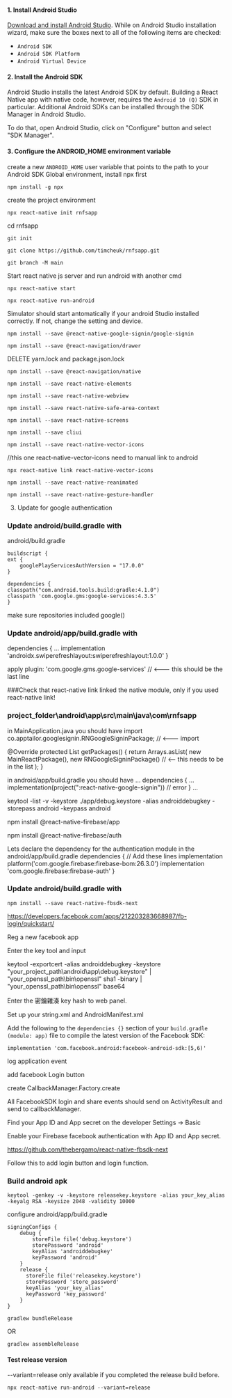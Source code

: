 #### 1. Install Android Studio

[Download and install Android Studio](https://developer.android.com/studio/index.html). While on Android Studio installation wizard, make sure the boxes next to all of the following items are checked:

- `Android SDK`
- `Android SDK Platform`
- `Android Virtual Device`



#### 2. Install the Android SDK

Android Studio installs the latest Android SDK by default. Building a React Native app with native code, however, requires the `Android 10 (Q)` SDK in particular. Additional Android SDKs can be installed through the SDK Manager in Android Studio.

To do that, open Android Studio, click on "Configure" button and select "SDK Manager".



#### 3. Configure the ANDROID_HOME environment variable

create a new `ANDROID_HOME` user variable that points to the path to your Android SDK
Global environment, install npx first

`npm install -g npx`

create the project environment

`npx react-native init rnfsapp`

cd rnfsapp

`git init`

`git clone https://github.com/timcheuk/rnfsapp.git`

`git branch -M main`

Start react native js server and run android with another cmd

`npx react-native start`

`npx react-native run-android`

Simulator should start antomatically if your android Studio installed correctly. If not, change the setting and device.

`npm install --save @react-native-google-signin/google-signin`

`npm install --save @react-navigation/drawer`

DELETE yarn.lock and package.json.lock

`npm install --save @react-navigation/native`

`npm install --save react-native-elements`

`npm install --save react-native-webview`

`npm install --save react-native-safe-area-context`

`npm install --save react-native-screens`

`npm install --save cliui`

`npm install --save react-native-vector-icons`

//this one react-native-vector-icons need to manual link to android

`npx react-native link react-native-vector-icons`

`npm install --save react-native-reanimated`

`npm install --save react-native-gesture-handler`

3. Update for google authentication

### Update android/build.gradle with

android/build.gradle

	buildscript {
	ext {
	    googlePlayServicesAuthVersion = "17.0.0"
	}
	
	dependencies {
	classpath("com.android.tools.build:gradle:4.1.0")
	classpath 'com.google.gms:google-services:4.3.5'
	}

make sure repositories included google()

### Update android/app/build.gradle with
dependencies {
...
implementation 'androidx.swiperefreshlayout:swiperefreshlayout:1.0.0'
}

apply plugin: 'com.google.gms.google-services' // <--- this should be the last line

###Check that react-native link linked the native module, only if you used react-native link!

### project_folder\android\app\src\main\java\com\rnfsapp
in MainApplication.java you should have
import co.apptailor.googlesignin.RNGoogleSigninPackage;  // <--- import

@Override
    protected List<ReactPackage> getPackages() {
      return Arrays.<ReactPackage>asList(
          new MainReactPackage(),
          new RNGoogleSigninPackage() // <-- this needs to be in the list
      );
    }
	
in android/app/build.gradle you should have
...
dependencies {
    ...
    implementation(project(":react-native-google-signin")) // error
}
...


keytool -list -v -keystore ./app/debug.keystore -alias androiddebugkey -storepass android -keypass android

npm install @react-native-firebase/app

npm install @react-native-firebase/auth

Lets declare the dependency for the authentication module in the android/app/build.gradle
dependencies {
    // Add these lines
    implementation platform('com.google.firebase:firebase-bom:26.3.0')
    implementation 'com.google.firebase:firebase-auth'
}

### Update android/build.gradle with
```
npm install --save react-native-fbsdk-next
```

https://developers.facebook.com/apps/212203283668987/fb-login/quickstart/

Reg a new facebook app

Enter the key tool and input 

keytool -exportcert -alias androiddebugkey -keystore "your_project_path\android\app\debug.keystore" | "your_openssl_path\bin\openssl" sha1 -binary | "your_openssl_path\bin\openssl" base64

Enter the 密鑰雜湊 key hash to web panel.

Set up your string.xml and AndroidManifest.xml 

Add the following to the `dependencies {}` section of your `build.gradle (module: app)` file to compile the latest version of the Facebook SDK:

```code
implementation 'com.facebook.android:facebook-android-sdk:[5,6)'
```

log application event

add facebook Login button

create CallbackManager.Factory.create

All FacebookSDK login and share events should send on ActivityResult and send to callbackManager.

Find your App ID and App secret on the developer Settings -> Basic 

Enable your Firebase facebook authentication with App ID and App secret.

https://github.com/thebergamo/react-native-fbsdk-next

Follow this to add login button and login function.

### Build android apk

`keytool -genkey -v -keystore releasekey.keystore -alias your_key_alias -keyalg RSA -keysize 2048 -validity 10000`

configure android/app/build.gradle

    signingConfigs {
        debug {
            storeFile file('debug.keystore')
            storePassword 'android'
            keyAlias 'androiddebugkey'
            keyPassword 'android'
        }
    	release {
    	  storeFile file('releasekey.keystore')
    	  storePassword 'store_password'
    	  keyAlias 'your_key_alias'
    	  keyPassword 'key_password'
    	}
    }

`gradlew bundleRelease `

OR

`gradlew assembleRelease`

#### Test release version 

--variant=release only available if you completed the release build before.

`npx react-native run-android --variant=release`

